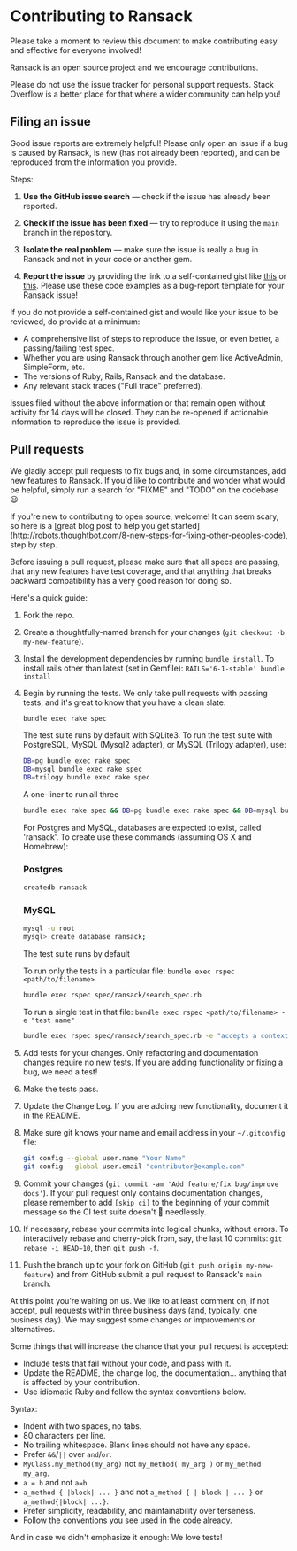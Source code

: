 # Contributing to Ransack

Please take a moment to review this document to make contributing easy and
effective for everyone involved!

Ransack is an open source project and we encourage contributions.

Please do not use the issue tracker for personal support requests. Stack
Overflow is a better place for that where a wider community can help you!

## Filing an issue

Good issue reports are extremely helpful!  Please only open an issue if a bug
is caused by Ransack, is new (has not already been reported), and can be
reproduced from the information you provide.

Steps:

1. **Use the GitHub issue search** &mdash; check if the issue has already been
   reported.

2. **Check if the issue has been fixed** &mdash; try to reproduce it using the
   `main` branch in the repository.

3. **Isolate the real problem** &mdash; make sure the issue is really a bug in
   Ransack and not in your code or another gem.

4. **Report the issue** by providing the link to a self-contained
   gist like [this](https://github.com/activerecord-hackery/ransack/blob/main/bug_report_templates/test-ransack-scope-and-column-same-name.rb) or
   [this](https://github.com/activerecord-hackery/ransack/blob/main/bug_report_templates/test-ransacker-arel-present-predicate.rb). Please use
   these code examples as a bug-report template for your Ransack issue!

If you do not provide a self-contained gist and would like your issue to be reviewed, do provide at a minimum:

* A comprehensive list of steps to reproduce the issue, or even better, a
  passing/failing test spec.
* Whether you are using Ransack through another gem like ActiveAdmin,
  SimpleForm, etc.
* The versions of Ruby, Rails, Ransack and the database.
* Any relevant stack traces ("Full trace" preferred).

Issues filed without the above information or that remain open without activity
for 14 days will be closed. They can be re-opened if actionable information to reproduce the issue is provided.

## Pull requests

We gladly accept pull requests to fix bugs and, in some circumstances, add new
features to Ransack. If you'd like to contribute and wonder what would be
helpful, simply run a search for "FIXME" and "TODO" on the codebase :smiley:

If you're new to contributing to open source, welcome! It can seem scary, so
here is a [great blog post to help you get started]
(http://robots.thoughtbot.com/8-new-steps-for-fixing-other-peoples-code),
step by step.

Before issuing a pull request, please make sure that all specs are passing,
that any new features have test coverage, and that anything that breaks
backward compatibility has a very good reason for doing so.

Here's a quick guide:

1. Fork the repo.

2. Create a thoughtfully-named branch for your changes (`git checkout -b my-new-feature`).

3. Install the development dependencies by running `bundle install`.
   To install rails other than latest (set in Gemfile): `RAILS='6-1-stable' bundle install`

4. Begin by running the tests. We only take pull requests with passing tests,
   and it's great to know that you have a clean slate:

   ```sh
   bundle exec rake spec
   ```

   The test suite runs by default with SQLite3. To run the test suite with PostgreSQL, MySQL (Mysql2 adapter), or MySQL (Trilogy adapter), use:

   ```sh
   DB=pg bundle exec rake spec
   DB=mysql bundle exec rake spec
   DB=trilogy bundle exec rake spec
   ```

   A one-liner to run all three
   
   ```sh
   bundle exec rake spec && DB=pg bundle exec rake spec && DB=mysql bundle exec rake spec && DB=trilogy bundle exec rake spec
   ```

   For Postgres and MySQL, databases are expected to exist, called 'ransack'. To create use these commands (assuming OS X and Homebrew):

   ### Postgres
   
   ```sh
   createdb ransack 
   ```

   ### MySQL
   
   ```sh
   mysql -u root
   mysql> create database ransack; 
   ```

   The test suite runs by default

   To run only the tests in a particular file: `bundle exec rspec <path/to/filename>`

   ```sh
   bundle exec rspec spec/ransack/search_spec.rb
   ```

   To run a single test in that file: `bundle exec rspec <path/to/filename> -e "test name"`

   ```sh
   bundle exec rspec spec/ransack/search_spec.rb -e "accepts a context option"
   ```

5. Add tests for your changes. Only refactoring and documentation changes
   require no new tests. If you are adding functionality or fixing a bug, we
   need a test!

6. Make the tests pass.

7. Update the Change Log. If you are adding new functionality, document it in
   the README.

8. Make sure git knows your name and email address in your `~/.gitconfig` file:

   ```sh
   git config --global user.name "Your Name"
   git config --global user.email "contributor@example.com"
   ```

9. Commit your changes (`git commit -am 'Add feature/fix bug/improve docs'`).
    If your pull request only contains documentation changes, please remember
    to add `[skip ci]` to the beginning of your commit message so the CI
    test suite doesn't :runner: needlessly.

10. If necessary, rebase your commits into logical chunks, without errors. To
   interactively rebase and cherry-pick from, say, the last 10 commits:
   `git rebase -i HEAD~10`, then `git push -f`.

11. Push the branch up to your fork on GitHub
   (`git push origin my-new-feature`) and from GitHub submit a pull request to
   Ransack's `main` branch.

At this point you're waiting on us. We like to at least comment on, if not
accept, pull requests within three business days (and, typically, one business
day). We may suggest some changes or improvements or alternatives.

Some things that will increase the chance that your pull request is accepted:

* Include tests that fail without your code, and pass with it.
* Update the README, the change log, the documentation... anything that is
  affected by your contribution.
* Use idiomatic Ruby and follow the syntax conventions below.

Syntax:

* Indent with two spaces, no tabs.
* 80 characters per line.
* No trailing whitespace. Blank lines should not have any space.
* Prefer `&&`/`||` over `and`/`or`.
* `MyClass.my_method(my_arg)` not `my_method( my_arg )` or `my_method my_arg`.
* `a = b` and not `a=b`.
* `a_method { |block| ... }` and not `a_method { | block | ... }` or
`a_method{|block| ...}`.
* Prefer simplicity, readability, and maintainability over terseness.
* Follow the conventions you see used in the code already.

And in case we didn't emphasize it enough: We love tests!
